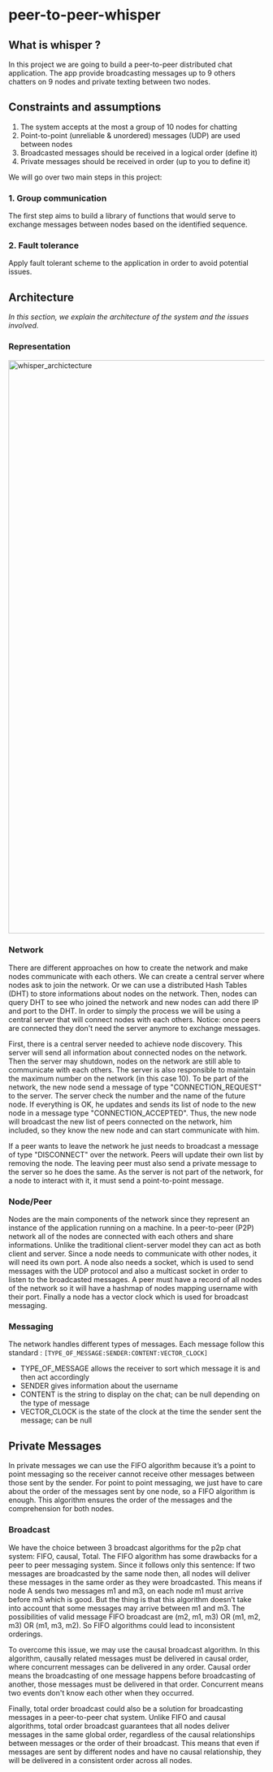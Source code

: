 # peer-to-peer-whisper

## What is whisper ?

In this project we are going to build a peer-to-peer distributed chat application. The app provide broadcasting messages up to 9 others chatters on 9 nodes and private texting between two nodes.

## Constraints and assumptions

1. The system accepts at the most a group of 10 nodes for chatting
2. Point-to-point (unreliable & unordered) messages (UDP) are used between nodes
3. Broadcasted messages should be received in a logical order (define it)
4. Private messages should be received in order (up to you to define it)

We will go over two main steps in this project:

### 1. Group communication 
The first step aims to build a library of functions that would serve to exchange messages between nodes based on the identified sequence.

### 2. Fault tolerance
Apply fault tolerant scheme to the application in order to avoid potential issues.


## Architecture

*In this section, we explain the architecture of the system and the issues involved.*

### Representation

<img width="1129" alt="whisper_archictecture" src="https://github.com/bastien707/peer-to-peer-whisper/assets/73294817/43e3928c-e34f-41d4-9822-e8b1062c9dde">

### Network

There are different approaches on how to create the network and make nodes communicate with each others. We can create a central server where nodes ask to join the network. Or we can use a distributed Hash Tables (DHT) to store informations about nodes on the network. Then, nodes can query DHT to see who joined the network and new nodes can add there IP and port to the DHT.
In order to simply the process we will be using a central server that will connect nodes with each others. 
Notice: once peers are connected they don't need the server anymore to exchange messages.

First, there is a central server needed to achieve node discovery. This server will send all information about connected nodes on the network. Then the server may shutdown, nodes on the network are still able to communicate with each others. The server is also responsible to maintain the maximum number on the network (in this case 10). To be part of the network, the new node send a message of type "CONNECTION_REQUEST" to the server. The server check the number and the name of the future node. If everything is OK, he updates and sends its list of node to the new node in a message type "CONNECTION_ACCEPTED". Thus, the new node will broadcast the new list of peers connected on the network, him included, so they know the new node and can start communicate with him.

If a peer wants to leave the network he just needs to broadcast a message of type "DISCONNECT" over the network. Peers will update their own list by removing the node. The leaving peer must also send a private message to the server so he does the same. As the server is not part of the network, for a node to interact with it, it must send a point-to-point message.

### Node/Peer

Nodes are the main components of the network since they represent an instance of the application running on a machine. In a peer-to-peer (P2P) network all of the nodes are connected with each others and share informations. Unlike the traditional client-server model they can act as both client and server. Since a node needs to communicate with other nodes, it will need its own port. A node also needs a socket, which is used to send messages with the UDP protocol and also a multicast socket in order to listen to the broadcasted messages. A peer must have a record of all nodes of the network so it will have a hashmap of nodes mapping username with their port. Finally a node has a vector clock which is used for broadcast messaging.

### Messaging

The network handles different types of messages. Each message follow this standard :
 `[TYPE_OF_MESSAGE:SENDER:CONTENT:VECTOR_CLOCK]`

- TYPE_OF_MESSAGE allows the receiver to sort which message it is and then act accordingly
- SENDER gives information about the username
- CONTENT is the string to display on the chat; can be null depending on the type of message
- VECTOR_CLOCK is the state of the clock at the time the sender sent the message; can be null

## Private Messages

In private messages we can use the FIFO algorithm because it’s a point to point messaging so the receiver cannot
receive other messages between those sent by the sender. For point to point messaging, we just have to care about
the order of the
messages sent by one node, so a FIFO algorithm is enough. This algorithm ensures the order of the messages and the
comprehension for both nodes.


### Broadcast

We have the choice between 3 broadcast algorithms for the p2p chat system: FIFO, causal, Total. The FIFO algorithm has some drawbacks for a peer to peer messaging system. Since it follows only this sentence: If two messages are broadcasted by the same node then, all nodes will deliver these messages in the same order as they were broadcasted. This means if node A sends two messages m1 and m3, on each node m1 must arrive before m3 which is good. But the thing is that this algorithm doesn’t take into account that some messages may arrive between m1 and m3. The possibilities of valid message FIFO broadcast are (m2, m1, m3) OR (m1, m2, m3) OR (m1, m3, m2). So FIFO algorithms could lead to inconsistent orderings.

To overcome this issue, we may use the causal broadcast algorithm. In this algorithm, causally related messages must be delivered in causal order, where concurrent messages can be delivered in any order.
Causal order means the broadcasting of one message happens before broadcasting of another, those messages must be delivered in that order.
Concurrent means two events don't know each other when they occurred.

Finally, total order broadcast could also be a solution for broadcasting messages in a peer-to-peer chat system. Unlike FIFO and causal algorithms, total order broadcast guarantees that all nodes deliver messages in the same global order, regardless of the causal relationships between messages or the order of their broadcast. This means that even if messages are sent by different nodes and have no causal relationship, they will be delivered in a consistent order across all nodes.
